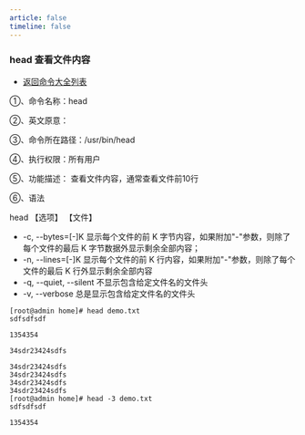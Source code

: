 ```yaml
---
article: false
timeline: false
---
```

### head 查看文件内容

- [返回命令大全列表](./command.md#文件管理)

①、命令名称：head

②、英文原意：

③、命令所在路径：/usr/bin/head

④、执行权限：所有用户

⑤、功能描述： 查看文件内容，通常查看文件前10行

⑥、语法

head 【选项】 【文件】

- -c, --bytes=[-]K   显示每个文件的前 K 字节内容，如果附加"-"参数，则除了每个文件的最后 K 字节数据外显示剩余全部内容；
- -n, --lines=[-]K   显示每个文件的前 K 行内容，如果附加"-"参数，则除了每个文件的最后 K 行外显示剩余全部内容
- -q, --quiet, --silent 不显示包含给定文件名的文件头
- -v, --verbose         总是显示包含给定文件名的文件头

```shell
[root@admin home]# head demo.txt
sdfsdfsdf

1354354

34sdr23424sdfs

34sdr23424sdfs
34sdr23424sdfs
34sdr23424sdfs
34sdr23424sdfs
[root@admin home]# head -3 demo.txt
sdfsdfsdf

1354354
```
